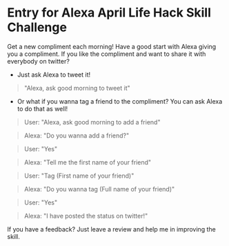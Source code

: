 # Entry for Alexa April Life Hack Skill Challenge

Get a new compliment each morning!
Have a good start with Alexa giving you a compliment.
If you like the compliment and want to share it with everybody on twitter?

* Just ask Alexa to tweet it!
> "Alexa, ask good morning to tweet it"

* Or what if you wanna tag a friend to the compliment?
  You can ask Alexa to do that as well!

> User: "Alexa, ask good morning to add a friend"

> Alexa: "Do you wanna add a friend?"

> User: "Yes"

> Alexa: "Tell me the first name of your friend"

> User: "Tag (First name of your friend)"

> Alexa: "Do you wanna tag (Full name of your friend)"

> User: "Yes"

> Alexa: "I have posted the status on twitter!" 


If you have a feedback? Just leave a review and help me in improving the skill.
